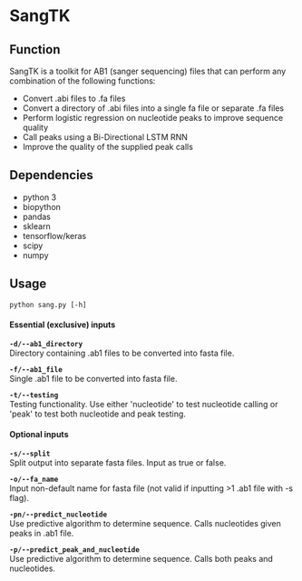 # SangTK

## Function
SangTK is a toolkit for AB1 (sanger sequencing) files that can perform any combination of the following functions:
* Convert .abi files to .fa files
* Convert a directory of .abi files into a single fa file or separate .fa files
* Perform logistic regression on nucleotide peaks to improve sequence quality
* Call peaks using a Bi-Directional LSTM RNN
* Improve the quality of the supplied peak calls

## Dependencies
* python 3
* biopython
* pandas
* sklearn
* tensorflow/keras
* scipy
* numpy

## Usage
```python sang.py [-h]```

#### Essential (exclusive) inputs
**```-d/--ab1_directory```**   
Directory containing .ab1 files to be converted into fasta file.   
   
**```-f/--ab1_file```**   
Single .ab1 file to be converted into fasta file.   
  
**```-t/--testing```**   
Testing functionality. Use either 'nucleotide' to test nucleotide calling or 'peak' to test both nucleotide and peak testing. 

#### Optional inputs
**```-s/--split```**   
Split output into separate fasta files. Input as true or false. 
   
**```-o/--fa_name```**   
Input non-default name for fasta file (not valid if inputting >1 .ab1 file with -s flag).  
   
**```-pn/--predict_nucleotide```**   
Use predictive algorithm to determine sequence. Calls nucleotides given peaks in .ab1 file. 

**```-p/--predict_peak_and_nucleotide```**   
Use predictive algorithm to determine sequence. Calls both peaks and nucleotides. 
